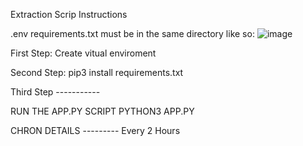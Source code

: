 Extraction Scrip Instructions


.env
requirements.txt must be in the same directory like so:
![image](https://github.com/user-attachments/assets/e65e701e-9d0f-45b0-a355-f5181830d978)


First Step:
Create vitual enviroment



Second Step:
pip3 install requirements.txt


Third Step -----------

RUN THE APP.PY SCRIPT
PYTHON3 APP.PY



CHRON DETAILS ---------
Every 2 Hours

